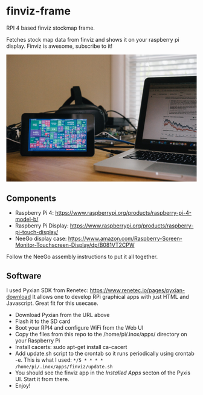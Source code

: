 # finviz-frame
RPI 4 based finviz stockmap frame.

Fetches stock map data from finviz and shows it on your raspberry pi display.
Finviz is awesome, subscribe to it!

![Photo](/images/finviz-display.jpg)

## Components
 * Raspberry Pi 4: https://www.raspberrypi.org/products/raspberry-pi-4-model-b/
 * Raspberry Pi Display: https://www.raspberrypi.org/products/raspberry-pi-touch-display/
 * NeeGo display case: https://www.amazon.com/Raspberry-Screen-Monitor-Touchscreen-Display/dp/B081VT2CPW

Follow the NeeGo assembly instructions to put it all together.

## Software

I used Pyxian SDK from Renetec: https://www.renetec.io/pages/pyxian-download
It allows one to develop RPi graphical apps with just HTML and Javascript.  Great fit for this
usecase.

 * Download Pyxian from the URL above
 * Flash it to the SD card
 * Boot your RPI4 and configure WiFi from the Web UI
 * Copy the files from this repo to the /home/pi/.inox/apps/ directory on your Raspberry Pi
 * Install cacerts: sudo apt-get install ca-cacert
 * Add update.sh script to the crontab so it runs periodically using crontab -e.  This is what I used: `*/5 * * * * /home/pi/.inox/apps/finviz/update.sh`
 * You should see the finviz app in the *Installed Apps* secton of the Pyxis UI.  Start it from there.
 * Enjoy!
